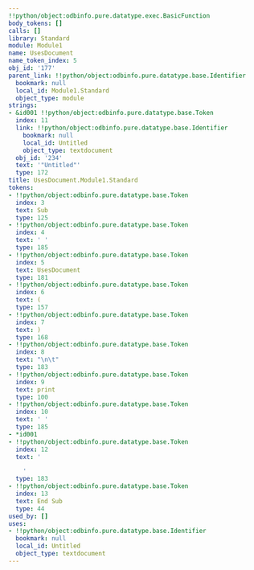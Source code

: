 ```yaml
---
!!python/object:odbinfo.pure.datatype.exec.BasicFunction
body_tokens: []
calls: []
library: Standard
module: Module1
name: UsesDocument
name_token_index: 5
obj_id: '177'
parent_link: !!python/object:odbinfo.pure.datatype.base.Identifier
  bookmark: null
  local_id: Module1.Standard
  object_type: module
strings:
- &id001 !!python/object:odbinfo.pure.datatype.base.Token
  index: 11
  link: !!python/object:odbinfo.pure.datatype.base.Identifier
    bookmark: null
    local_id: Untitled
    object_type: textdocument
  obj_id: '234'
  text: '"Untitled"'
  type: 172
title: UsesDocument.Module1.Standard
tokens:
- !!python/object:odbinfo.pure.datatype.base.Token
  index: 3
  text: Sub
  type: 125
- !!python/object:odbinfo.pure.datatype.base.Token
  index: 4
  text: ' '
  type: 185
- !!python/object:odbinfo.pure.datatype.base.Token
  index: 5
  text: UsesDocument
  type: 181
- !!python/object:odbinfo.pure.datatype.base.Token
  index: 6
  text: (
  type: 157
- !!python/object:odbinfo.pure.datatype.base.Token
  index: 7
  text: )
  type: 168
- !!python/object:odbinfo.pure.datatype.base.Token
  index: 8
  text: "\n\t"
  type: 183
- !!python/object:odbinfo.pure.datatype.base.Token
  index: 9
  text: print
  type: 100
- !!python/object:odbinfo.pure.datatype.base.Token
  index: 10
  text: ' '
  type: 185
- *id001
- !!python/object:odbinfo.pure.datatype.base.Token
  index: 12
  text: '

    '
  type: 183
- !!python/object:odbinfo.pure.datatype.base.Token
  index: 13
  text: End Sub
  type: 44
used_by: []
uses:
- !!python/object:odbinfo.pure.datatype.base.Identifier
  bookmark: null
  local_id: Untitled
  object_type: textdocument
---
```

